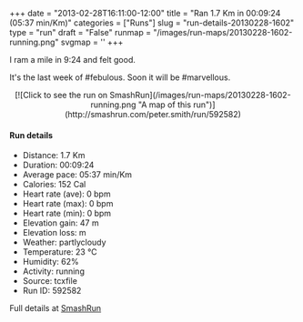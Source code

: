 +++
date = "2013-02-28T16:11:00-12:00"
title = "Ran 1.7 Km in 00:09:24 (05:37 min/Km)"
categories = ["Runs"]
slug = "run-details-20130228-1602"
type = "run"
draft = "False"
runmap = "/images/run-maps/20130228-1602-running.png"
svgmap = '<polyline points="62 44, 63 42, 65 39, 66 37, 67 35, 68 33, 70 30, 73 29, 74 26, 76 25, 80 26, 83 27, 86 28, 89 29, 97 32, 99 34, 100 36, 99 38, 96 42, 95 45, 94 47, 93 50, 93 52, 92 55, 92 57, 92 60, 92 62, 91 70, 90 72, 89 74, 86 75, 80 75, 76 74, 74 74, 70 73, 64 72, 61 72, 58 71, 55 70, 51 69, 46 68, 40 67, 33 65, 30 64, 24 63, 21 63, 19 61, 16 60, 13 61, 6 61, 3 60, 1 58, 0 56, 0 53, 0 51, 2 48, 4 46, 6 44, 11 41, 14 40, 17 38, 20 37, 25 35, 31 32, 37 30, 43 29, 46 29, 49 28, 52 28, 55 27, 58 27, 64 26, 67 25, 66 28, 65 30, 64 33, 62 36, 59 40, 57 45, 55 49, 53 51">'
+++

I ram a mile in 9:24 and felt good. 

It's the last week of #febulous. Soon it will be #marvellous. 

<!--more-->

<center>
[![Click to see the run on SmashRun](/images/run-maps/20130228-1602-running.png "A map of this run")](http://smashrun.com/peter.smith/run/592582)
</center>

#### Run details

* Distance: 1.7 Km
* Duration: 00:09:24
* Average pace: 05:37 min/Km
* Calories: 152 Cal
* Heart rate (ave): 0 bpm
* Heart rate (max): 0 bpm
* Heart rate (min): 0 bpm
* Elevation gain: 47 m
* Elevation loss:  m
* Weather: partlycloudy
* Temperature: 23 &deg;C
* Humidity: 62%
* Activity: running
* Source: tcxfile
* Run ID: 592582

Full details at [SmashRun](http://smashrun.com/peter.smith/run/592582)